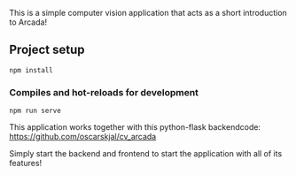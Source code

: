 This is a simple computer vision application that acts as a short introduction to Arcada!

## Project setup
```
npm install
```

### Compiles and hot-reloads for development
```
npm run serve
```
This application works together with this python-flask backendcode: https://github.com/oscarskjal/cv_arcada

Simply start the backend and frontend to start the application with all of its features!
